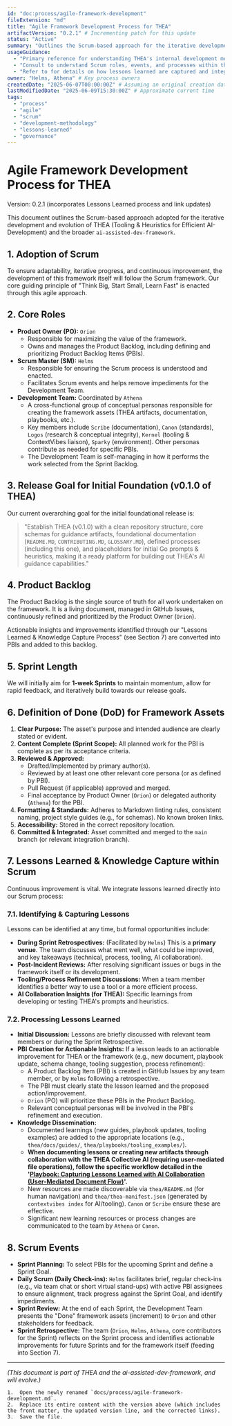 ```yaml
---
id: "doc:process/agile-framework-development"
fileExtension: "md"
title: "Agile Framework Development Process for THEA"
artifactVersion: "0.2.1" # Incrementing patch for this update
status: "Active"
summary: "Outlines the Scrum-based approach for the iterative development and evolution of THEA and the ai-assisted-dev-framework, including lessons learned integration."
usageGuidance:
  - "Primary reference for understanding THEA's internal development methodology."
  - "Consult to understand Scrum roles, events, and processes within the THEA project."
  - "Refer to for details on how lessons learned are captured and integrated."
owner: "Helms, Athena" # Key process owners
createdDate: "2025-06-07T00:00:00Z" # Assuming an original creation date, adjust if known
lastModifiedDate: "2025-06-09T15:30:00Z" # Approximate current time
tags:
  - "process"
  - "agile"
  - "scrum"
  - "development-methodology"
  - "lessons-learned"
  - "governance"
---
```

# Agile Framework Development Process for THEA

Version: 0.2.1 (incorporates Lessons Learned process and link updates)

This document outlines the Scrum-based approach adopted for the iterative development and evolution of THEA (Tooling & Heuristics for Efficient AI-Development) and the broader `ai-assisted-dev-framework`.

## 1. Adoption of Scrum

To ensure adaptability, iterative progress, and continuous improvement, the development of this framework itself will follow the Scrum framework. Our core guiding principle of "Think Big, Start Small, Learn Fast" is enacted through this agile approach.

## 2. Core Roles

* **Product Owner (PO):** `Orion`
  * Responsible for maximizing the value of the framework.
  * Owns and manages the Product Backlog, including defining and prioritizing Product Backlog Items (PBIs).
* **Scrum Master (SM):** `Helms`
  * Responsible for ensuring the Scrum process is understood and enacted.
  * Facilitates Scrum events and helps remove impediments for the Development Team.
* **Development Team:** Coordinated by `Athena`
  * A cross-functional group of conceptual personas responsible for creating the framework assets (THEA artifacts, documentation, playbooks, etc.).
  * Key members include `Scribe` (documentation), `Canon` (standards), `Logos` (research & conceptual integrity), `Kernel` (tooling & ContextVibes liaison), `Sparky` (environment). Other personas contribute as needed for specific PBIs.
  * The Development Team is self-managing in how it performs the work selected from the Sprint Backlog.

## 3. Release Goal for Initial Foundation (v0.1.0 of THEA)

Our current overarching goal for the initial foundational release is:

> "Establish THEA (v0.1.0) with a clean repository structure, core schemas for guidance artifacts, foundational documentation (`README.MD`, `CONTRIBUTING.MD`, `GLOSSARY.MD`), defined processes (including this one), and placeholders for initial Go prompts & heuristics, making it a ready platform for building out THEA's AI guidance capabilities."

## 4. Product Backlog

The Product Backlog is the single source of truth for all work undertaken on the framework. It is a living document, managed in GitHub Issues, continuously refined and prioritized by the Product Owner (`Orion`).

Actionable insights and improvements identified through our "Lessons Learned & Knowledge Capture Process" (see Section 7) are converted into PBIs and added to this backlog.

## 5. Sprint Length

We will initially aim for **1-week Sprints** to maintain momentum, allow for rapid feedback, and iteratively build towards our release goals.

## 6. Definition of Done (DoD) for Framework Assets

1. **Clear Purpose:** The asset's purpose and intended audience are clearly stated or evident.
2. **Content Complete (Sprint Scope):** All planned work for the PBI is complete as per its acceptance criteria.
3. **Reviewed & Approved:**
    * Drafted/Implemented by primary author(s).
    * Reviewed by at least one other relevant core persona (or as defined by PBI).
    * Pull Request (if applicable) approved and merged.
    * Final acceptance by Product Owner (`Orion`) or delegated authority (`Athena`) for the PBI.
4. **Formatting & Standards:** Adheres to Markdown linting rules, consistent naming, project style guides (e.g., for schemas). No known broken links.
5. **Accessibility:** Stored in the correct repository location.
6. **Committed & Integrated:** Asset committed and merged to the `main` branch (or relevant integration branch).

## 7. Lessons Learned & Knowledge Capture within Scrum

Continuous improvement is vital. We integrate lessons learned directly into our Scrum process:

### 7.1. Identifying & Capturing Lessons

Lessons can be identified at any time, but formal opportunities include:

* **During Sprint Retrospectives:** (Facilitated by `Helms`) This is a **primary venue**. The team discusses what went well, what could be improved, and key takeaways (technical, process, tooling, AI collaboration).
* **Post-Incident Reviews:** After resolving significant issues or bugs in the framework itself or its development.
* **Tooling/Process Refinement Discussions:** When a team member identifies a better way to use a tool or a more efficient process.
* **AI Collaboration Insights (for THEA):** Specific learnings from developing or testing THEA's prompts and heuristics.

### 7.2. Processing Lessons Learned

* **Initial Discussion:** Lessons are briefly discussed with relevant team members or during the Sprint Retrospective.
* **PBI Creation for Actionable Insights:** If a lesson leads to an actionable improvement for THEA or the framework (e.g., new document, playbook update, schema change, tooling suggestion, process refinement):
  * A Product Backlog Item (PBI) is created in GitHub Issues by any team member, or by `Helms` following a retrospective.
  * The PBI must clearly state the lesson learned and the proposed action/improvement.
  * `Orion` (PO) will prioritize these PBIs in the Product Backlog.
  * Relevant conceptual personas will be involved in the PBI's refinement and execution.
* **Knowledge Dissemination:**
  * Documented learnings (new guides, playbook updates, tooling examples) are added to the appropriate locations (e.g., `thea/docs/guides/`, `thea/playbooks/tooling_examples/`).
  * **When documenting lessons or creating new artifacts through collaboration with the THEA Collective AI (requiring user-mediated file operations), follow the specific workflow detailed in the '[Playbook: Capturing Lessons Learned with AI Collaboration (User-Mediated Document Flow)](../../thea/playbooks/process_guidance/capturing_lessons_with_ai_via_documents.md)'.**
  * New resources are made discoverable via `thea/README.md` (for human navigation) and `thea/thea-manifest.json` (generated by `contextvibes index` for AI/tooling). `Canon` or `Scribe` ensure these are effective.
  * Significant new learning resources or process changes are communicated to the team by `Athena` or `Canon`.

## 8. Scrum Events

* **Sprint Planning:** To select PBIs for the upcoming Sprint and define a Sprint Goal.
* **Daily Scrum (Daily Check-ins):** `Helms` facilitates brief, regular check-ins (e.g., via team chat or short virtual stand-ups) with active PBI assignees to ensure alignment, track progress against the Sprint Goal, and identify impediments.
* **Sprint Review:** At the end of each Sprint, the Development Team presents the "Done" framework assets (increment) to `Orion` and other stakeholders for feedback.
* **Sprint Retrospective:** The team (`Orion`, `Helms`, `Athena`, core contributors for the Sprint) reflects on the Sprint process and identifies actionable improvements for future Sprints and for the framework itself (feeding into Section 7).

---
*(This document is part of THEA and the ai-assisted-dev-framework, and will evolve.)*
```    *   **Your Action (File Update):**
1.  Open the newly renamed `docs/process/agile-framework-development.md`.
2.  Replace its entire content with the version above (which includes the front matter, the updated version line, and the corrected links).
3.  Save the file.
